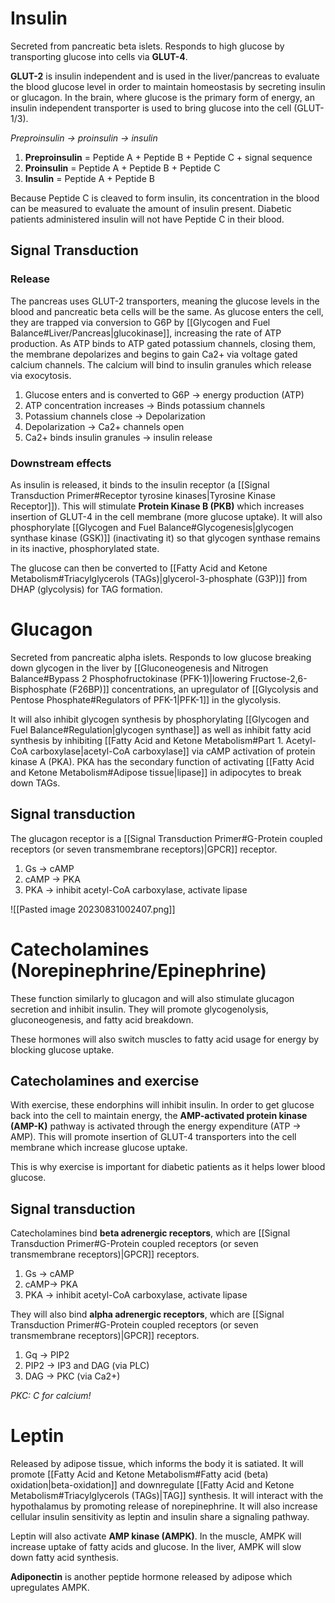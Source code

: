 # Insulin
Secreted from pancreatic beta islets. Responds to high glucose by transporting glucose into cells via **GLUT-4**. 

**GLUT-2** is insulin independent and is used in the liver/pancreas to evaluate the blood glucose level in order to maintain homeostasis by secreting insulin or glucagon. In the brain, where glucose is the primary form of energy, an insulin independent transporter is used to bring glucose into the cell (GLUT-1/3).

*Preproinsulin → proinsulin → insulin*

1. **Preproinsulin** = Peptide A + Peptide B + Peptide C + signal sequence
2. **Proinsulin** = Peptide A + Peptide B + Peptide C
3. **Insulin** = Peptide A + Peptide B

Because Peptide C is cleaved to form insulin, its concentration in the blood can be measured to evaluate the amount of insulin present. Diabetic patients administered insulin will not have Peptide C in their blood.
## Signal Transduction
### Release
The pancreas uses GLUT-2 transporters, meaning the glucose levels in the blood and pancreatic beta cells will be the same. As glucose enters the cell, they are trapped via conversion to G6P by [[Glycogen and Fuel Balance#Liver/Pancreas|glucokinase]], increasing the rate of ATP production. As ATP binds to ATP gated potassium channels, closing them, the membrane depolarizes and begins to gain Ca2+ via voltage gated calcium channels. The calcium will bind to insulin granules which release via exocytosis.

1. Glucose enters and is converted to G6P → energy production (ATP)
2. ATP concentration increases → Binds potassium channels
3. Potassium channels close → Depolarization
4. Depolarization → Ca2+ channels open
5. Ca2+ binds insulin granules → insulin release
### Downstream effects
As insulin is released, it binds to the insulin receptor (a [[Signal Transduction Primer#Receptor tyrosine kinases|Tyrosine Kinase Receptor]]). This will stimulate **Protein Kinase B (PKB)** which increases insertion of GLUT-4 in the cell membrane (more glucose uptake). It will also phosphorylate [[Glycogen and Fuel Balance#Glycogenesis|glycogen synthase kinase (GSK)]] (inactivating it) so that glycogen synthase remains in its inactive, phosphorylated state.

The glucose can then be converted to [[Fatty Acid and Ketone Metabolism#Triacylglycerols (TAGs)|glycerol-3-phosphate (G3P)]] from DHAP (glycolysis) for TAG formation.
# Glucagon
Secreted from pancreatic alpha islets. Responds to low glucose breaking down glycogen in the liver by [[Gluconeogenesis and Nitrogen Balance#Bypass 2 Phosphofructokinase (PFK-1)|lowering Fructose-2,6-Bisphosphate (F26BP)]] concentrations, an upregulator of [[Glycolysis and Pentose Phosphate#Regulators of PFK-1|PFK-1]] in the glycolysis.

It will also inhibit glycogen synthesis by phosphorylating [[Glycogen and Fuel Balance#Regulation|glycogen synthase]] as well as inhibit fatty acid synthesis by inhibiting [[Fatty Acid and Ketone Metabolism#Part 1. Acetyl-CoA carboxylase|acetyl-CoA carboxylase]] via cAMP activation of protein kinase A (PKA). PKA has the secondary function of activating [[Fatty Acid and Ketone Metabolism#Adipose tissue|lipase]] in adipocytes to break down TAGs.
## Signal transduction
The glucagon receptor is a [[Signal Transduction Primer#G-Protein coupled receptors (or seven transmembrane receptors)|GPCR]] receptor.
1. Gs → cAMP
2. cAMP → PKA
3. PKA → inhibit acetyl-CoA carboxylase, activate lipase

![[Pasted image 20230831002407.png]]
# Catecholamines (Norepinephrine/Epinephrine)
These function similarly to glucagon and will also stimulate glucagon secretion and inhibit insulin. They will promote glycogenolysis, gluconeogenesis, and fatty acid breakdown.

These hormones will also switch muscles to fatty acid usage for energy by blocking glucose uptake.
## Catecholamines and exercise
With exercise, these endorphins will inhibit insulin. In order to get glucose back into the cell to maintain energy, the **AMP-activated protein kinase (AMP-K)** pathway is activated through the energy expenditure (ATP → AMP). This will promote insertion of GLUT-4 transporters into the cell membrane which increase glucose uptake.

This is why exercise is important for diabetic patients as it helps lower blood glucose.
## Signal transduction
Catecholamines bind **beta adrenergic receptors**, which are [[Signal Transduction Primer#G-Protein coupled receptors (or seven transmembrane receptors)|GPCR]] receptors.
1. Gs → cAMP
2. cAMP→ PKA
3. PKA → inhibit acetyl-CoA carboxylase, activate lipase

They will also bind **alpha adrenergic receptors**, which are [[Signal Transduction Primer#G-Protein coupled receptors (or seven transmembrane receptors)|GPCR]] receptors.
1. Gq → PIP2
2. PIP2 → IP3 and DAG (via PLC) 
3. DAG → PKC (via Ca2+)

*PKC: C for calcium!*
# Leptin
Released by adipose tissue, which informs the body it is satiated. It will promote [[Fatty Acid and Ketone Metabolism#Fatty acid (beta) oxidation|beta-oxidation]] and downregulate [[Fatty Acid and Ketone Metabolism#Triacylglycerols (TAGs)|TAG]] synthesis. It will interact with the hypothalamus by promoting release of norepinephrine. It will also increase cellular insulin sensitivity as leptin and insulin share a signaling pathway.

Leptin will also activate **AMP kinase (AMPK)**. In the muscle, AMPK will increase uptake of fatty acids and glucose. In the liver, AMPK will slow down fatty acid synthesis.

**Adiponectin** is another peptide hormone released by adipose which upregulates AMPK.